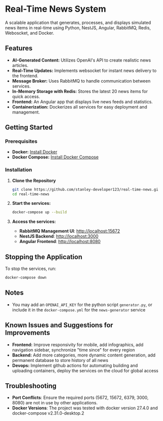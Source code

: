 
# Real-Time News System

A scalable application that generates, processes, and displays simulated news items in real-time using Python, NestJS, Angular, RabbitMQ, Redis, Weboscket, and Docker.

## Features

- **AI-Generated Content:** Utilizes OpenAI's API to create realistic news articles.
- **Real-Time Updates:** Implements websocket for instant news delivery to the frontend.
- **Message Broker:** Uses RabbitMQ to handle communication between services.
- **In-Memory Storage with Redis:** Stores the latest 20 news items for quick access.
- **Frontend:** An Angular app that displays live news feeds and statistics.
- **Containerization:** Dockerizes all services for easy deployment and management.

## Getting Started

### Prerequisites

- **Docker:** [Install Docker](https://www.docker.com/get-started)
- **Docker Compose:** [Install Docker Compose](https://docs.docker.com/compose/install/)

### Installation

1. **Clone the Repository**

   ```bash
   git clone https://github.com/stanley-developer123/real-time-news.git
   cd real-time-news
   ```
2. **Start the services:**

   ```bash
   docker-compose up --build
   ```
3. **Access the services:**

   - **RabbitMQ Management UI**: [http://localhost:15672](http://localhost:15672)
   - **NestJS Backend**: [http://localhost:3000](http://localhost:3000)
   - **Angular Frontend**: [http://localhost:8080](http://localhost:8080)

## Stopping the Application

To stop the services, run:

```bash
docker-compose down
```

## Notes

- You may add an `OPENAI_API_KEY` for the python script `generator.py`, or include it in the `docker-compose.yml` for the `news-generator` service

## Known Issues and Suggestions for Improvements

- **Frontend:** Improve responsivity for mobile, add infographics, add navigation sidebar,  synchronize "time since" for every region
- **Backend:** Add more categories, more dynamic content generation, add permanent database to store history of all news
- **Devops:** Implement github actions for automating building and uploading containers, deploy the services on the cloud for global access

## Troubleshooting

- **Port Conflicts**: Ensure the required ports (5672, 15672, 6379, 3000, 8080) are not in use by other applications.
- **Docker Versions**: The project was tested with docker version 27.4.0 and docker-compose v2.31.0-desktop.2
